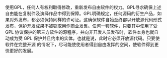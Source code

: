 使用GPL，任何人有权利取得修改，重新发布自由软件的权力。GPL寻求确保上述自由能在复制件及演绎作品中得到保障。GPL明确规定，任何源码的衍生产品，如果对外发布，都必须保持同样的许可证。这确保软件自始至终都以开放源代码形式发布，保护开发成果不被窃取用作商业发售。任何一套软件，只要其中使用了受 GPL 协议保护的第三方软件的源程序，并向非开发人员发布时，软件本身也就自动成为受 GPL 保护并且约束的实体。也就是说，此时它必须开放源代码。只要使软件在完整开源 的情况下，尽可能使使用者得到自由发挥的空间，使软件得到更快更好的发展。
